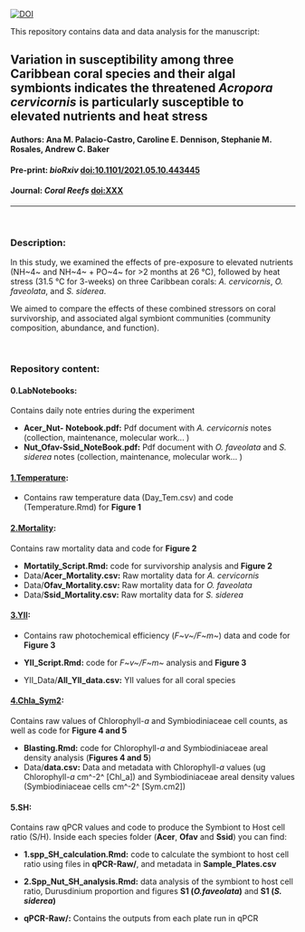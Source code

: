 [![DOI](https://zenodo.org/badge/323421269.svg)](https://zenodo.org/badge/latestdoi/323421269)


This repository contains data and data analysis for the manuscript:

## Variation in susceptibility among three Caribbean coral species and their algal symbionts indicates the threatened *Acropora cervicornis* is particularly susceptible to elevated nutrients and heat stress
#### Authors: Ana M. Palacio-Castro, Caroline E. Dennison, Stephanie M. Rosales, Andrew C. Baker

#### Pre-print: _bioRxiv_ [doi:10.1101/2021.05.10.443445](https://doi.org/10.1101/2021.05.10.443445)
#### Journal: _Coral Reefs_ [doi:XXX](http://dx.doi.org/XXX)  

-----
<br>

### Description:

In this study, we examined the effects of pre-exposure to elevated nutrients (NH~4~ and NH~4~ + PO~4~ for >2 months at 26 °C), followed by heat stress (31.5 °C for 3-weeks) on three Caribbean corals: *A. cervicornis*, *O. faveolata*, and *S. siderea*. 

We aimed to compare the effects of these combined stressors on coral survivorship, and associated algal symbiont communities (community composition, abundance, and function). 

</br>

### Repository content:

#### 0.LabNotebooks:

Contains daily note entries during the experiment

* **Acer_Nut- Notebook.pdf:** Pdf document with *A. cervicornis* notes (collection, maintenance, molecular work... )
* **Nut_Ofav-Ssid_NoteBook.pdf:** Pdf document with *O. faveolata* and *S. siderea* notes (collection, maintenance, molecular work... )


#### [1.Temperature](https://ghcdn.rawgit.org/anampc/NutrientsHeat_Caribbean/main/1.Temperature/Temperature.html):
* Contains raw temperature data (Day_Tem.csv) and code (Temperature.Rmd) for **Figure 1**

#### [2.Mortality](https://ghcdn.rawgit.org/anampc/NutrientsHeat_Caribbean/main/2.Mortality/Mortality_Script.html):

Contains raw mortality data and code for **Figure 2**

* **Mortatily_Script.Rmd:** code for survivorship analysis and **Figure 2**
* Data/**Acer_Mortality.csv:** Raw mortality data for *A. cervicornis*
* Data/**Ofav_Mortality.csv:** Raw mortality data for *O. faveolata*
* Data/**Ssid_Mortality.csv:** Raw mortality data for *S. siderea*

#### [3.YII](https://ghcdn.rawgit.org/anampc/NutrientsHeat_Caribbean/main/3.YII/YII_Script.html):
* Contains raw photochemical efficiency (*F~v~/F~m~*) data and code for **Figure 3**

* **YII_Script.Rmd:** code for *F~v~/F~m~* analysis and **Figure 3**

* YII_Data/**All_YII_data.csv:** YII values for all coral species


#### [4.Chla_Sym2](https://ghcdn.rawgit.org/anampc/NutrientsHeat_Caribbean/main/4.Chla_Sym2/Blasting.html):

Contains raw values of Chlorophyll-*a* and Symbiodiniaceae cell counts, as well as  code for **Figure 4 and 5**

* **Blasting.Rmd:** code for Chlorophyll-*a* and Symbiodiniaceae areal density analysis (**Figures 4 and 5**)
* Data/**data.csv:** Data and metadata with Chlorophyll-*a* values (ug Chlorophyll-*a*  cm^-2^ [Chl_a]) and  Symbiodiniaceae areal density values (Symbiodiniaceae cells  cm^-2^ [Sym.cm2])


#### 5.SH:

Contains raw qPCR values and code to produce the Symbiont to Host cell ratio (S/H). Inside each species folder (**Acer**, **Ofav** and **Ssid**) you can find:

* **1.spp_SH_calculation.Rmd:** code to calculate the symbiont to host cell ratio using files in **qPCR-Raw/**, and metadata in **Sample_Plates.csv**

* **2.Spp_Nut_SH_analysis.Rmd:** data analysis of the symbiont to host cell ratio, Durusdinium proportion and figures **S1 (*O.faveolata*)** and **S1 (*S. siderea*)**

* **qPCR-Raw/:** Contains the outputs from each plate run in qPCR

</br>

